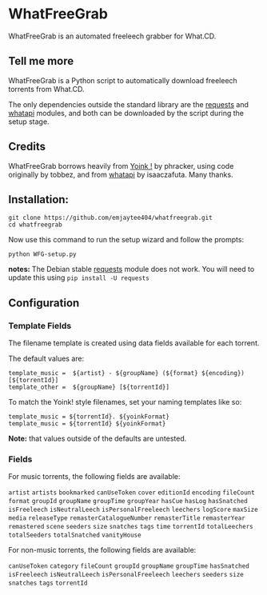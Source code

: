 WhatFreeGrab
===

WhatFreeGrab is an automated freeleech grabber for What.CD.

Tell me more
---

WhatFreeGrab is a Python script to automatically download freeleech torrents
from What.CD.

The only dependencies outside the standard library are the [requests](#credits) and [whatapi](#credits) modules, and both can be downloaded by the script during the setup stage.

Credits
---

WhatFreeGrab borrows heavily from [Yoink !](https://github.com/phracker/yoink) by phracker, using code
originally by tobbez, and from [whatapi](https://github.com/isaaczafuta/whatapi) by isaaczafuta. Many thanks.

Installation:
---

~~~
git clone https://github.com/emjaytee404/whatfreegrab.git
cd whatfreegrab
~~~

Now use this command to run the setup wizard and follow the prompts:

~~~
python WFG-setup.py
~~~

**notes:** The Debian stable [requests](https://packages.debian.org/wheezy/python-requests) module does not work. You will need to update this using `pip install -U requests`

Configuration
---

### Template Fields

The filename template is created using data fields available for each torrent.

The default values are:

~~~
template_music =  ${artist} - ${groupName} (${format} ${encoding}) [${torrentId}]
template_other =  ${groupName} [${torrentId}]
~~~

To match the Yoink! style filenames, set your naming templates like so:

~~~
template_music = ${torrentId}. ${yoinkFormat}
template_music = ${torrentId} ${yoinkFormat}
~~~

**Note:** that values outside of the defaults are untested.

### Fields

For music torrents, the following fields are available:

`artist` `artists` `bookmarked` `canUseToken` `cover` `editionId` `encoding` `fileCount`
`format` `groupId` `groupName` `groupTime` `groupYear` `hasCue` `hasLog` `hasSnatched`
`isFreeleech` `isNeutralLeech` `isPersonalFreeleech` `leechers` `logScore` `maxSize`
`media` `releaseType` `remasterCatalogueNumber` `remasterTitle` `remasterYear`
`remastered` `scene` `seeders` `size` `snatches` `tags` `time` `torrentId`
`totalLeechers` `totalSeeders` `totalSnatched` `vanityHouse`

For non-music torrents, the following fields are available:

`canUseToken` `category` `fileCount` `groupId` `groupName` `groupTime` `hasSnatched`
`isFreeleech` `isNeutralLeech` `isPersonalFreeleech` `leechers` `seeders` `size`
`snatches` `tags` `torrentId`